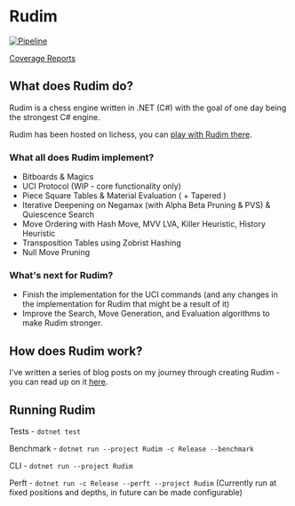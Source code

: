 # Rudim
[![Pipeline](https://github.com/znxftw/rudim/actions/workflows/pipeline.yml/badge.svg)](https://github.com/znxftw/rudim/actions/workflows/pipeline.yml)

[Coverage Reports](https://znxftw.github.io/rudim)

## What does Rudim do?

Rudim is a chess engine written in .NET (C#) with the goal of one day being the strongest C# engine.

Rudim has been hosted on lichess, you can [play with Rudim there](https://lichess.org/@/rudim-bot).  


### What all does Rudim implement?

- Bitboards & Magics
- UCI Protocol (WIP - core functionality only)
- Piece Square Tables & Material Evaluation ( + Tapered )
- Iterative Deepening on Negamax (with Alpha Beta Pruning & PVS) & Quiescence Search
- Move Ordering with Hash Move, MVV LVA, Killer Heuristic, History Heuristic
- Transposition Tables using Zobrist Hashing
- Null Move Pruning

### What's next for Rudim?

- Finish the implementation for the UCI commands (and any changes in the implementation for Rudim that might be a result of it)
- Improve the Search, Move Generation, and Evaluation algorithms to make Rudim stronger.

## How does Rudim work?

I've written a series of blog posts on my journey through creating Rudim - you can read up on it [here](https://vishnubhagyanath.dev/tags/rudim/).

## Running Rudim

Tests - `dotnet test`

Benchmark  - `dotnet run --project Rudim -c Release --benchmark`

CLI - `dotnet run --project Rudim`

Perft - `dotnet run -c Release --perft --project Rudim` (Currently run at fixed positions and depths, in future can be made configurable)

